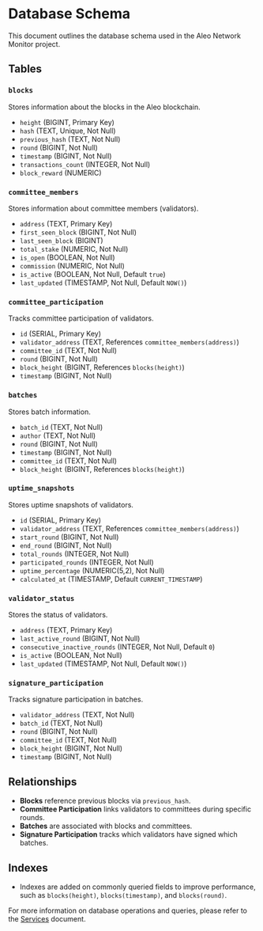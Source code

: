 # Database Schema

This document outlines the database schema used in the Aleo Network Monitor project.

## Tables

### `blocks`

Stores information about the blocks in the Aleo blockchain.

- `height` (BIGINT, Primary Key)
- `hash` (TEXT, Unique, Not Null)
- `previous_hash` (TEXT, Not Null)
- `round` (BIGINT, Not Null)
- `timestamp` (BIGINT, Not Null)
- `transactions_count` (INTEGER, Not Null)
- `block_reward` (NUMERIC)

### `committee_members`

Stores information about committee members (validators).

- `address` (TEXT, Primary Key)
- `first_seen_block` (BIGINT, Not Null)
- `last_seen_block` (BIGINT)
- `total_stake` (NUMERIC, Not Null)
- `is_open` (BOOLEAN, Not Null)
- `commission` (NUMERIC, Not Null)
- `is_active` (BOOLEAN, Not Null, Default `true`)
- `last_updated` (TIMESTAMP, Not Null, Default `NOW()`)

### `committee_participation`

Tracks committee participation of validators.

- `id` (SERIAL, Primary Key)
- `validator_address` (TEXT, References `committee_members(address)`)
- `committee_id` (TEXT, Not Null)
- `round` (BIGINT, Not Null)
- `block_height` (BIGINT, References `blocks(height)`)
- `timestamp` (BIGINT, Not Null)

### `batches`

Stores batch information.

- `batch_id` (TEXT, Not Null)
- `author` (TEXT, Not Null)
- `round` (BIGINT, Not Null)
- `timestamp` (BIGINT, Not Null)
- `committee_id` (TEXT, Not Null)
- `block_height` (BIGINT, References `blocks(height)`)

### `uptime_snapshots`

Stores uptime snapshots of validators.

- `id` (SERIAL, Primary Key)
- `validator_address` (TEXT, References `committee_members(address)`)
- `start_round` (BIGINT, Not Null)
- `end_round` (BIGINT, Not Null)
- `total_rounds` (INTEGER, Not Null)
- `participated_rounds` (INTEGER, Not Null)
- `uptime_percentage` (NUMERIC(5,2), Not Null)
- `calculated_at` (TIMESTAMP, Default `CURRENT_TIMESTAMP`)

### `validator_status`

Stores the status of validators.

- `address` (TEXT, Primary Key)
- `last_active_round` (BIGINT, Not Null)
- `consecutive_inactive_rounds` (INTEGER, Not Null, Default `0`)
- `is_active` (BOOLEAN, Not Null)
- `last_updated` (TIMESTAMP, Not Null, Default `NOW()`)

### `signature_participation`

Tracks signature participation in batches.

- `validator_address` (TEXT, Not Null)
- `batch_id` (TEXT, Not Null)
- `round` (BIGINT, Not Null)
- `committee_id` (TEXT, Not Null)
- `block_height` (BIGINT, Not Null)
- `timestamp` (BIGINT, Not Null)

## Relationships

- **Blocks** reference previous blocks via `previous_hash`.
- **Committee Participation** links validators to committees during specific rounds.
- **Batches** are associated with blocks and committees.
- **Signature Participation** tracks which validators have signed which batches.

## Indexes

- Indexes are added on commonly queried fields to improve performance, such as `blocks(height)`, `blocks(timestamp)`, and `blocks(round)`.

For more information on database operations and queries, please refer to the [Services](services.md) document.